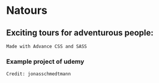 # Natours  
## Exciting tours for adventurous people:
    Made with Advance CSS and SASS

### Example project of udemy 
    Credit: jonasschmedtmann

